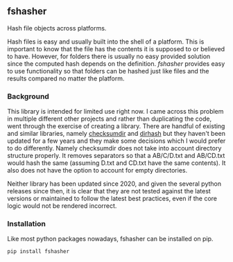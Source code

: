 ## fshasher

Hash file objects across platforms.

Hash files is easy and usually built into the shell of a platform. This is important to know that the file has the contents it is supposed to or believed to have. However, for folders there is usually no easy provided solution since the computed hash depends on the definition. *fshasher* provides easy to use functionality so that folders can be hashed just like files and the results compared no matter the platform.

### Background

This library is intended for limited use right now. I came across this problem in multiple different other projects and rather than duplicating the code, went through the exercise of creating a library. There are handful of existing and similar libraries, namely [checksumdir](https://github.com/cakepietoast/checksumdir) and [dirhash](https://github.com/andhus/dirhash-python) but they haven't been updated for a few years and they make some decisions which I would prefer to do differently. Namely checksumdir does not take into account directory structure properly. It removes separators so that a AB/C/D.txt and AB/CD.txt would hash the same (assuming D.txt and CD.txt have the same contents). It also does not have the option to account for empty directories.

Neither library has been updated since 2020, and given the several python releases since then, it is clear that they are not tested against the latest versions or maintained to follow the latest best practices, even if the core logic would not be rendered incorrect.

### Installation

Like most python packages nowadays, fshasher can be installed on pip.

```
pip install fshasher
```
